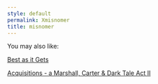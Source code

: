 ```yaml
---
style: default
permalink: Xmisnomer
title: misnomer
---
```

You may also like:

[Best as it Gets](http://scp-wiki.net/best-as-it-gets)

[Acquisitions - a Marshall, Carter & Dark Tale Act II](http://scp-wiki.net/acquisitions2)
